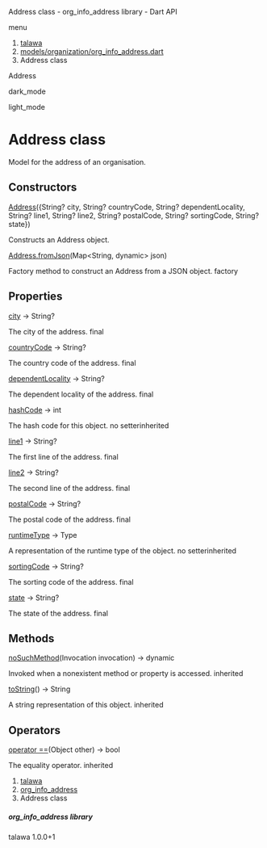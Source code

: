 




Address class - org\_info\_address library - Dart API







menu

1. [talawa](../index.html)
2. [models/organization/org\_info\_address.dart](../models_organization_org_info_address/models_organization_org_info_address-library.html)
3. Address class

Address


dark\_mode

light\_mode




# Address class


Model for the address of an organisation.


## Constructors

[Address](../models_organization_org_info_address/Address/Address.html)({String? city, String? countryCode, String? dependentLocality, String? line1, String? line2, String? postalCode, String? sortingCode, String? state})

Constructs an Address object.

[Address.fromJson](../models_organization_org_info_address/Address/Address.fromJson.html)(Map<String, dynamic> json)

Factory method to construct an Address from a JSON object.
factory



## Properties

[city](../models_organization_org_info_address/Address/city.html)
→ String?

The city of the address.
final

[countryCode](../models_organization_org_info_address/Address/countryCode.html)
→ String?

The country code of the address.
final

[dependentLocality](../models_organization_org_info_address/Address/dependentLocality.html)
→ String?

The dependent locality of the address.
final

[hashCode](../models_organization_org_info_address/Address/hashCode.html)
→ int

The hash code for this object.
no setterinherited

[line1](../models_organization_org_info_address/Address/line1.html)
→ String?

The first line of the address.
final

[line2](../models_organization_org_info_address/Address/line2.html)
→ String?

The second line of the address.
final

[postalCode](../models_organization_org_info_address/Address/postalCode.html)
→ String?

The postal code of the address.
final

[runtimeType](../models_organization_org_info_address/Address/runtimeType.html)
→ Type

A representation of the runtime type of the object.
no setterinherited

[sortingCode](../models_organization_org_info_address/Address/sortingCode.html)
→ String?

The sorting code of the address.
final

[state](../models_organization_org_info_address/Address/state.html)
→ String?

The state of the address.
final



## Methods

[noSuchMethod](../models_organization_org_info_address/Address/noSuchMethod.html)(Invocation invocation)
→ dynamic


Invoked when a nonexistent method or property is accessed.
inherited

[toString](../models_organization_org_info_address/Address/toString.html)()
→ String


A string representation of this object.
inherited



## Operators

[operator ==](../models_organization_org_info_address/Address/operator_equals.html)(Object other)
→ bool


The equality operator.
inherited



 


1. [talawa](../index.html)
2. [org\_info\_address](../models_organization_org_info_address/models_organization_org_info_address-library.html)
3. Address class

##### org\_info\_address library





talawa
1.0.0+1






